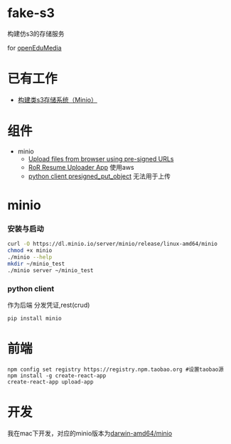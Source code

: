 # fake-s3 

构建仿s3的存储服务

for [openEduMedia](https://github.com/openEduClub/openEduMedia)

# 已有工作
*  [构建类s3存储系统（Minio）](http://blog.just4fun.site/install-Minio-Cloud-Storage.html)

# 组件
*  minio
    *  [Upload files from browser using pre-signed URLs](https://docs.minio.io/docs/upload-files-from-browser-using-pre-signed-urls)
    *  [RoR Resume Uploader App](https://docs.minio.io/docs/ror-resume-uploader-app)  使用aws
    *  [python client presigned_put_object](https://docs.minio.io/docs/python-client-api-reference#presigned_put_object)  无法用于上传


# minio
### 安装与启动

```bash
curl -O https://dl.minio.io/server/minio/release/linux-amd64/minio
chmod +x minio
./minio --help
mkdir ~/minio_test
./minio server ~/minio_test
```

### python client
作为后端 分发凭证,rest(crud)

```
pip install minio
```

# 前端
```
npm config set registry https://registry.npm.taobao.org #设置taobao源
npm install -g create-react-app
create-react-app upload-app
```

# 开发
我在mac下开发，对应的minio版本为[darwin-amd64/minio](https://dl.minio.io/server/minio/release/darwin-amd64/minio)

